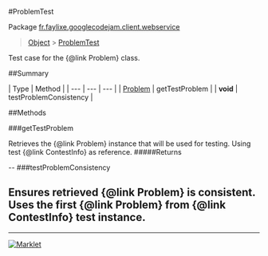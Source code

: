 #ProblemTest

Package [fr.faylixe.googlecodejam.client.webservice](README.md)<br>
> [Object](../../../../java/lang/Object.md) > [ProblemTest](ProblemTest.md)

Test case for the {@link Problem} class.

##Summary


| Type | Method |
| --- | --- | --- |
| [Problem](Problem.md) | getTestProblem |
| **void** | testProblemConsistency |

##Methods

###getTestProblem


Retrieves the {@link Problem} instance
 that will be used for testing. Using
 test {@link ContestInfo} as reference.
#####Returns



--
###testProblemConsistency


Ensures retrieved {@link Problem} is
 consistent. Uses the first {@link Problem}
 from {@link ContestInfo} test instance.
--
---
[![Marklet](https://img.shields.io/badge/Generated%20by-Marklet-green.svg)](https://github.com/Faylixe/marklet)